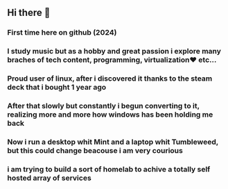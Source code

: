 ## Hi there 👋
### First time here on github (2024)
### I study music but as a hobby and great passion i explore many braches of tech content, programming, virtualization❤️ etc... 
### Proud user of linux, after i discovered it thanks to the steam deck that i bought 1 year ago
### After that slowly but constantly i begun converting to it, realizing more and more how windows has been holding me back
### Now i run a desktop whit Mint and a laptop whit Tumbleweed, but this could change beacouse i am very courious
### i am trying to build a sort of homelab to achive a totally self hosted array of services


<!--
**Vik1977/Vik1977** is a ✨ _special_ ✨ repository because its `README.md` (this file) appears on your GitHub profile.

Here are some ideas to get you started:

- 🔭 I’m currently working on ...
- 🌱 I’m currently learning ...
- 👯 I’m looking to collaborate on ...
- 🤔 I’m looking for help with ...
- 💬 Ask me about ...
- 📫 How to reach me: ...
- 😄 Pronouns: ...
- ⚡ Fun fact: ...
-->
